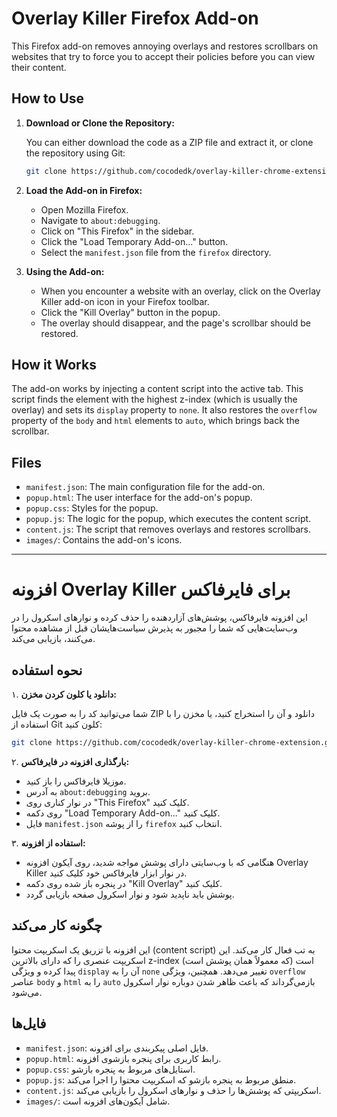 # Overlay Killer Firefox Add-on

This Firefox add-on removes annoying overlays and restores scrollbars on websites that try to force you to accept their policies before you can view their content.

## How to Use

1.  **Download or Clone the Repository:**

    You can either download the code as a ZIP file and extract it, or clone the repository using Git:

    ```bash
    git clone https://github.com/cocodedk/overlay-killer-chrome-extension.git
    ```

2.  **Load the Add-on in Firefox:**

    *   Open Mozilla Firefox.
    *   Navigate to `about:debugging`.
    *   Click on "This Firefox" in the sidebar.
    *   Click the "Load Temporary Add-on..." button.
    *   Select the `manifest.json` file from the `firefox` directory.

3.  **Using the Add-on:**

    *   When you encounter a website with an overlay, click on the Overlay Killer add-on icon in your Firefox toolbar.
    *   Click the "Kill Overlay" button in the popup.
    *   The overlay should disappear, and the page's scrollbar should be restored.

## How it Works

The add-on works by injecting a content script into the active tab. This script finds the element with the highest z-index (which is usually the overlay) and sets its `display` property to `none`. It also restores the `overflow` property of the `body` and `html` elements to `auto`, which brings back the scrollbar.

## Files

*   `manifest.json`: The main configuration file for the add-on.
*   `popup.html`: The user interface for the add-on's popup.
*   `popup.css`: Styles for the popup.
*   `popup.js`: The logic for the popup, which executes the content script.
*   `content.js`: The script that removes overlays and restores scrollbars.
*   `images/`: Contains the add-on's icons.

---

# افزونه Overlay Killer برای فایرفاکس

این افزونه فایرفاکس، پوشش‌های آزاردهنده را حذف کرده و نوارهای اسکرول را در وب‌سایت‌هایی که شما را مجبور به پذیرش سیاست‌هایشان قبل از مشاهده محتوا می‌کنند، بازیابی می‌کند.

## نحوه استفاده

۱. **دانلود یا کلون کردن مخزن:**

   شما می‌توانید کد را به صورت یک فایل ZIP دانلود و آن را استخراج کنید، یا مخزن را با استفاده از Git کلون کنید:

   ```bash
   git clone https://github.com/cocodedk/overlay-killer-chrome-extension.git
   ```

۲. **بارگذاری افزونه در فایرفاکس:**

   *   موزیلا فایرفاکس را باز کنید.
   *   به آدرس `about:debugging` بروید.
   *   در نوار کناری روی "This Firefox" کلیک کنید.
   *   روی دکمه "Load Temporary Add-on..." کلیک کنید.
   *   فایل `manifest.json` را از پوشه `firefox` انتخاب کنید.

۳. **استفاده از افزونه:**

   *   هنگامی که با وب‌سایتی دارای پوشش مواجه شدید، روی آیکون افزونه Overlay Killer در نوار ابزار فایرفاکس خود کلیک کنید.
   *   در پنجره باز شده روی دکمه "Kill Overlay" کلیک کنید.
   *   پوشش باید ناپدید شود و نوار اسکرول صفحه بازیابی گردد.

## چگونه کار می‌کند

این افزونه با تزریق یک اسکریپت محتوا (content script) به تب فعال کار می‌کند. این اسکریپت عنصری را که دارای بالاترین z-index است (که معمولاً همان پوشش است) پیدا کرده و ویژگی `display` آن را به `none` تغییر می‌دهد. همچنین، ویژگی `overflow` عناصر `body` و `html` را به `auto` بازمی‌گرداند که باعث ظاهر شدن دوباره نوار اسکرول می‌شود.

## فایل‌ها

*   `manifest.json`: فایل اصلی پیکربندی برای افزونه.
*   `popup.html`: رابط کاربری برای پنجره بازشوی افزونه.
*   `popup.css`: استایل‌های مربوط به پنجره بازشو.
*   `popup.js`: منطق مربوط به پنجره بازشو که اسکریپت محتوا را اجرا می‌کند.
*   `content.js`: اسکریپتی که پوشش‌ها را حذف و نوارهای اسکرول را بازیابی می‌کند.
*   `images/`: شامل آیکون‌های افزونه است.
